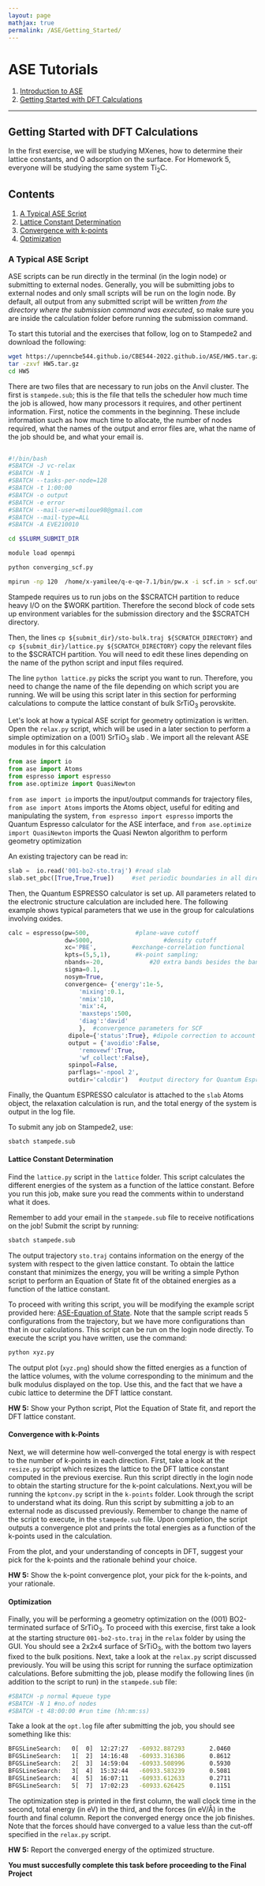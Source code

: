 ```yaml
---
layout: page
mathjax: true
permalink: /ASE/Getting_Started/
---
```


# ASE Tutorials
1. [Introduction to ASE](../)
2. [Getting Started with DFT Calculations](../Getting_Started/)

____

## Getting Started with DFT Calculations ##

In the first exercise, we will be studying MXenes, how to determine their lattice constants, and O adsorption on the surface. For Homework 5, everyone will be studying the same system Ti<sub>2</sub>C. 

## Contents ##

1. [A Typical ASE Script](#a-typical-ase-script)
2. [Lattice Constant Determination](#lattice-constant-determination)
3. [Convergence with k-points](#convergence-with-k-points)
4. [Optimization](#optimization)


<a name='a-typical-ase-script'></a>

### A Typical ASE Script ###

ASE scripts can be run directly in the terminal (in the login node) or submitting to external nodes. Generally, you will be submitting jobs to external nodes and only small scripts will be run on the login node. By default, all output from any submitted script will be written *from the directory where the submission command was executed*, so make sure you are inside the calculation folder before running the submission command.

To start this tutorial and the exercises that follow, log on to Stampede2 and download the following:
```bash
wget https://upenncbe544.github.io/CBE544-2022.github.io/ASE/HW5.tar.gz
tar -zxvf HW5.tar.gz
cd HW5
```

There are two files that are necessary to run jobs on the Anvil cluster. The first is `stampede.sub`; this is the file that tells the scheduler how much time the job is allowed, how many processors it requires, and other pertinent information. First, notice the comments in the beginning. These include information such as how much time to allocate, the number of nodes required, what the names of the output and error files are, what the name of the job should be, and what your email is. 

```bash
                                                                                                                                                                     
#!/bin/bash
#SBATCH -J vc-relax
#SBATCH -N 1
#SBATCH --tasks-per-node=128
#SBATCH -t 1:00:00
#SBATCH -o output
#SBATCH -e error
#SBATCH --mail-user=miloue98@gmail.com
#SBATCH --mail-type=ALL
#SBATCH -A EVE210010

cd $SLURM_SUBMIT_DIR

module load openmpi

python converging_scf.py

mpirun -np 120  /home/x-yamilee/q-e-qe-7.1/bin/pw.x -i scf.in > scf.out
```

Stampede requires us to run jobs on the $SCRATCH partition to reduce heavy I/O on the $WORK partition. Therefore the second block of code sets up environment variables for the submission directory and the $SCRATCH directory.

Then, the lines ```cp ${submit_dir}/sto-bulk.traj ${SCRATCH_DIRECTORY}``` and ```cp ${submit_dir}/lattice.py ${SCRATCH_DIRECTORY}``` copy the relevant files to the $SCRATCH partition. You will need to edit these lines depending on the name of the python script and input files required.

The line ```python lattice.py``` picks the script you want to run. Therefore, you need to change the name of the file depending on which script you are running. We will be using this script later in this section for performing calculations to compute the lattice constant of bulk SrTiO<sub>3</sub> perovskite.


Let's look at how a typical ASE script for geometry optimization is written. Open the `relax.py` script, which will be used in a later section to perform a simple optimization on a (001) SrTiO<sub>3</sub> slab . We import all the relevant ASE modules in for this calculation

```python
from ase import io
from ase import Atoms
from espresso import espresso
from ase.optimize import QuasiNewton
```

`from ase import io` imports the input/output commands for trajectory files, `from ase import Atoms` imports the Atoms object, useful for editing and manipulating the system, `from espresso import espresso` imports the Quantum Espresso calculator for the ASE interface, and `from ase.optimize import QuasiNewton` imports the Quasi Newton algorithm to perform geometry optimization

An existing trajectory can be read in:

```python
slab =  io.read('001-bo2-sto.traj') #read slab
slab.set_pbc([True,True,True])     #set periodic boundaries in all directions to True
```

Then, the Quantum ESPRESSO calculator is set up. All parameters related to the electronic structure calculation are included here. The following example shows typical parameters that we use in the group for calculations involving oxides.

```python
calc = espresso(pw=500,             #plane-wave cutoff
                dw=5000,                    #density cutoff
                xc='PBE',          #exchange-correlation functional
                kpts=(5,5,1),       #k-point sampling;
                nbands=-20,             #20 extra bands besides the bands needed to hold valence electrons
                sigma=0.1,
                nosym=True,
                convergence= {'energy':1e-5,
                    'mixing':0.1,
                    'nmix':10,
                    'mix':4,
                    'maxsteps':500,
                    'diag':'david'
                    },  #convergence parameters for SCF
                 dipole={'status':True}, #dipole correction to account for periodicity in z
                 output = {'avoidio':False,
                    'removewf':True,
                    'wf_collect':False},
                 spinpol=False,
                 parflags='-npool 2',
                 outdir='calcdir')   #output directory for Quantum Espresso files
```

Finally, the Quantum ESPRESSO calculator is attached to the `slab` Atoms object, the relaxation calculation is run, and the total energy of the system is output in the log file. 

To submit any job on Stampede2, use:

```bash
sbatch stampede.sub
```

<a name='lattice-constant-determination'></a>

#### Lattice Constant Determination ####

Find the `lattice.py` script in the `lattice` folder. This script calculates the different energies of the system as a function of the lattice constant. Before you run this job, make sure you read the comments within to understand what it does.

Remember to add your email in the `stampede.sub` file to receive notifications on the job! Submit the script by running:

```bash
sbatch stampede.sub
``` 

The output trajectory `sto.traj` contains information on the energy of the system with respect to the given lattice constant. To obtain the lattice constant that minimizes the energy, you will be writing a simple Python script to perform an Equation of State fit of the obtained energies as a function of the lattice constant. 

To proceed with writing this script, you will be modifying the example script provided here: [ASE-Equation of State](https://wiki.fysik.dtu.dk/ase/tutorials/eos/eos.html). Note that the sample script reads 5 configurations from the trajectory, but we have more configurations than that in our calculations. This script can be run on the login node directly. To execute the script you have written, use the command: 
```bash
python xyz.py
```
The output plot (`xyz.png`) should show the fitted energies as a function of the lattice volumes, with the volume corresponding to the minimum and the bulk modulus displayed on the top. Use this, and the fact that we have a cubic lattice to determine the DFT lattice constant.

**HW 5:** Show your Python script, Plot the Equation of State fit, and report the DFT lattice constant.

<a name='convergence-with-k-points'></a>

#### Convergence with k-Points ####
Next, we will determine how well-converged the total energy is with respect to the number of k-points in each direction. First, take a look at the `resize.py` script which resizes the lattice to the DFT lattice constant computed in the previous exercise. Run this script directly in the login node to obtain the starting structure for the k-point calculations. Next,you will be running the `kptconv.py` script in the `k-points` folder. Look through the script to understand what its doing. Run this script by submitting a job to an external node as discussed previously. Remember to change the name of the script to execute, in the `stampede.sub` file. Upon completion, the script outputs a convergence plot and prints the total energies as a function of the k-points used in the calculation.

From the plot, and your understanding of concepts in DFT, suggest your pick for the k-points and the rationale behind your choice.

**HW 5:** Show the k-point convergence plot, your pick for the k-points, and your rationale.

<a name='optimization'></a>

#### Optimization ####
Finally, you will be performing a geometry optimization on the (001) BO2-terminated surface of SrTiO<sub>3</sub>. To proceed with this exercise, first take a look at the starting structure `001-bo2-sto.traj` in the `relax` folder by using the GUI. You should see a 2x2x4 surface of SrTiO<sub>3</sub>, with the bottom two layers fixed to the bulk positions. Next, take a look at the `relax.py` script discussed previously. You will be using this script for running the surface optimization calculations. Before submitting the job, please modify the following lines (in addition to the script to run) in the `stampede.sub` file:

```bash
#SBATCH -p normal #queue type
#SBATCH -N 1 #no.of nodes
#SBATCH -t 48:00:00 #run time (hh:mm:ss)
```
Take a look at the `opt.log` file after submitting the job, you should see something like this:
```bash
BFGSLineSearch:   0[  0]  12:27:27   -60932.887293       2.0460
BFGSLineSearch:   1[  2]  14:16:48   -60933.316386       0.8612
BFGSLineSearch:   2[  3]  14:59:04   -60933.508996       0.5930
BFGSLineSearch:   3[  4]  15:32:44   -60933.583239       0.5081
BFGSLineSearch:   4[  5]  16:07:11   -60933.612633       0.2711
BFGSLineSearch:   5[  7]  17:02:23   -60933.626425       0.1151
```
The optimization step is printed in the first column, the wall clock time in the second, total energy (in eV) in the third, and the forces (in eV/Å) in the fourth and final column. Report the converged energy once the job finishes. Note that the forces should have converged to a value less than the cut-off specified in the `relax.py` script. 

**HW 5:** Report the converged energy of the optimized structure. 

**You must succesfully complete this task before proceeding to the Final Project**

